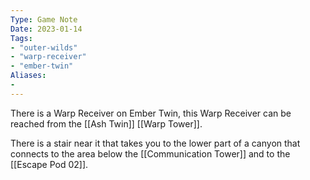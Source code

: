 ```yaml
---
Type: Game Note
Date: 2023-01-14
Tags:
- "outer-wilds"
- "warp-receiver"
- "ember-twin"
Aliases:
- 
---
```

There is a Warp Receiver on Ember Twin, this Warp Receiver can be reached from the [[Ash Twin]] [[Warp Tower]].

There is a stair near it that takes you to the lower part of a canyon that connects to the area  below the [[Communication Tower]] and to the [[Escape Pod 02]].